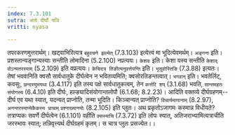 ```yaml
---
index: 7.3.101
sutra: अतो दीर्घो यञि
vritti: nyasa

---
```

तपरकरणमुत्तरार्थम्। खट्वाभिरित्यत्र `बहुवचने झल्येत्` (7.3.103) इत्येत्त्वं मा भूदित्येवमर्थम्।
`अङ्गना` इति। प्रशस्तान्यङ्गान्यस्याः सन्तीति लोमादिना (5.2.100) नप्रत्ययः। `केशवः` इति। केशा यस्य सन्तीति `केशाद् वोऽन्यतरस्याम्` (5.2.109) इति वप्रत्ययः।
`केचिदत्र तिङीत्यनुवर्त्तयन्ति` इति। `भूसुवोस्तिङि` (7.3.88) इत्यतः। तेषां भववानिति क्वसौ सार्वधातुके दीर्घत्वेन न भवितव्यमिति; क्वसोरतिङन्तत्वात्। `भगवान्` इति। भवतेर्लिट्, कवसुः, `छन्दस्युभयथा` (3.4.117) इति तस्य पक्षे सार्वधातुकत्वम्, तेन `कर्त्तरि शप्` (3.1.68) भवति, `सान्तमहतः संयोगस्य` (6.4.10) इति दीर्घः, हल्ङ्यादिसंयोगान्तलोपौ (6.1.68; 8.2.23)।
आदिति वक्तव्ये दीर्घग्रहणम्--दीर्घ एव यथा स्यात्, यदन्यत् प्राप्नोति, तन्मा भूदिति। किञ्चान्यत् प्राप्नोति? `विचार्यमाणानाम्` (8.2.97), `अनन्तरस्याप्येकैकस्य प्राचाम्` `प्रश्नाख्यानयोः` (8.2.105) इति प्लुतः। अथ प्रकृतोऽजागमः कस्मान्न विधीयते? तत्राप्यकः सवर्णे दीर्घत्वेन (6.1.101) वहीति `क्सस्याचि` (7.3.72) इति लोपः स्यात्, अतिजराभ्यामित्यत्राचीति जरस्भावः स्यात्; तन्निवृत्त्यर्थ दीर्घग्रहमं कृतम्। स चात्र प्लुतः प्रसज्येत।।